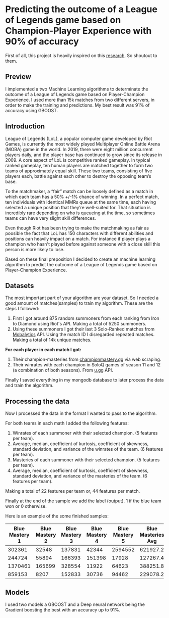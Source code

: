 # Predicting the outcome of a League of Legends game based on Champion-Player Experience with 90% of accuracy

First of all, this project is heavily inspired on this [research](https://arxiv.org/abs/2108.02799#:~:text=Using%20a%20deep%20neural%20network,for%20playing%20LoL%20and%20matchmaking.). So shoutout to them.

## Preview

I implemented a two Machine Learning algorithms to determinate the outcome of a League of Legends game based on Player-Champion Experience. I used more than 15k matches from two different servers, in order to make the training and predictions. My best result was 91% of accuracy using GBOOST.

## Introduction

League of Legends (LoL), a popular computer game developed by Riot Games, is currently the most widely played Multiplayer Online Battle Arena (MOBA) game in the world. In 2019, there were eight million concurrent players daily, and the player base has continued to grow since its release in 2009. A core aspect of LoL is competitive ranked gameplay. In typical ranked gameplay, ten human players are matched together to form two teams of approximately equal skill. These two teams, consisting of five players each, battle against each other to destroy the opposing team’s base.

To the matchmaker, a “fair” match can be loosely defined as a match in which each team has a 50% +/-1% chance of winning. In a perfect match, ten individuals with identical MMRs queue at the same time, each having selected a unique position that they’re well-suited for. That situation is incredibly rare depending on who is queueing at the time, so sometimes teams can have very slight skill differences.

Even though Riot has been trying to make the matchmaking as fair as poosible the fact that LoL has 150 characters with different abilities and positions can heavily impact on a match. For instance if player plays a champion who hasn't played before against someone with a close skill this person is more likely to lose.

Based on these final preposition I decided to create an machine learning algorithm to predict the outcome of a League of Legends game based on Player-Champion Experience.

## Datasets

The most important part of your algorithm are your dataset. So I needed a good amount of matches(samples) to train my algorithm. These are the steps I followed:

1. First I got around 875 random summoners from each ranking from Iron to Diamond using Riot's API. Making a total of 5250 summoners.
2. Using these summoners I got their last 3 Solo-Ranked matches from [Mobalytics](https://mobalytics.gg/) API. Using the match ID I disregarded repeated matches. Making a total of 14k unique matches.
   
**For each player in each match I got:**
   
1. Their champion-masteries from [championmastery.gg](https://championmastery.gg/) via web scraping.
2. Their winrates with each champion in SoloQ games of season 11 and 12 (a combination of both seasons). From [u.gg](https://u.gg/) API.

Finally I saved everything in my mongodb database to later process the data and train the algorithm.

## Processing the data

Now I processed the data in the format I wanted to pass to the algorithm.

For both teams in each math I added the following features:

1. Winrates of each summoner with their selected champion. (5 features per team).
2. Average, median, coefficient of kurtosis, coefficient of skewness, standard deviation, and variance of the winrates of the team. (6 features per team).
3. Masteries of each summoner with their selected champion. (5 features per team).
4. Average, median, coefficient of kurtosis, coefficient of skewness, standard deviation, and variance of the masteries of the team. (6 features per team).

Making a total of 22 features per team or, 44 features per match.

Finally at the end of the sample we add the label (output). 1 if the blue team won or 0 otherwise.

Here is an example of the some finished samples:

| Blue Mastery 1 | Blue Mastery 2 | Blue Mastery 3 | Blue Mastery 4 | Blue Mastery 5 | Blue Masteries Avg | Blue Masteries Median | Blue Masteries Kurtorsis | Blue Masteries Skewness | Blue Masteries Std | Blue Masteries Variance | Blue Winrate 1      | Blue Winrate 2     | Blue Winrate 3      | Blue Winrate 4      | Blue Winrate 5      | Blue Winrates Avg   | Blue Winrates Median | Blue Winrates Kurtorsis | Blue Winrates Skewness | Blue Winrates Std    | Blue Winrates Variance | Red Mastery 1 | Red Mastery 2 | Red Mastery 3 | Red Mastery 4 | Red Mastery 5 | Red Masteries Avg | Red Masteries Median | Red Masteries Kurtorsis | Red Masteries Skewness | Red Masteries Std  | Red Masteries Variance | Red Winrate 1      | Red Winrate 2      | Red Winrate 3       | Red Winrate 4       | Red Winrate 5      | Red Winrates Avg    | Red Winrates Median | Red Winrates Kurtorsis | Red Winrates Skewness | Red Winrates Std    | Red Winrates Variance | Blue Won |
| -------------- | -------------- | -------------- | -------------- | -------------- | ------------------ | --------------------- | ------------------------ | ----------------------- | ------------------ | ----------------------- | ------------------- | ------------------ | ------------------- | ------------------- | ------------------- | ------------------- | -------------------- | ----------------------- | ---------------------- | -------------------- | ---------------------- | ------------- | ------------- | ------------- | ------------- | ------------- | ----------------- | -------------------- | ----------------------- | ---------------------- | ------------------ | ---------------------- | ------------------ | ------------------ | ------------------- | ------------------- | ------------------ | ------------------- | ------------------- | ---------------------- | --------------------- | ------------------- | --------------------- | -------- |
| 302361         | 32548          | 137831         | 42344          | 2594552        | 621927.2           | 137831.0              | 4.804286377468026        | 2.1839427059899292      | 991060.5244612258  | 982200963145.36         | 0.44642857142857145 | 0.5882352941176471 | 0.23076923076923075 | 0.42857142857142855 | 0.5064102564102564  | 0.4400829562594269  | 0.44642857142857145  | 1.7867390843738296      | -1.0057794278406758    | 0.11860307225221957  | 0.014066688747665215   | 161323        | 69486         | 860782        | 5651          | 760456        | 371539.6          | 161323.0             | -3.0230679355840793     | 0.5602290310596598     | 363294.90939048404 | 131983191189.04        | 0.5522388059701493 | 0.6                | 0.4857142857142857  | 0.33333333333333326 | 0.5883838383838383 | 0.5119340526803213  | 0.5522388059701493  | 1.7550266381659405     | -1.4411615960973314   | 0.09778583443443616 | 0.00956206941603896   | 0        |
| 244724         | 55894          | 166393         | 151398         | 17928          | 127267.4           | 151398.0              | -1.3369649217205293      | 0.01316455063445954     | 81189.18392889536  | 6591683587.040001       | 0.5454545454545454  | 0.625              | 0.39893617021276595 | 0.5                 | 0.0                 | 0.4138781431334623  | 0.5                  | 2.9264103385945406      | -1.6520677083219906    | 0.21946304574713268  | 0.04816402844860805    | 33130         | 9301          | 415872        | 82639         | 15557         | 111299.8          | 33130.0              | 4.422881427922964       | 2.08903337480402       | 154445.2155651317  | 23853324610.96         | 0.7142857142857143 | 0.5384615384615384 | 0.5511363636363636  | 0.6415094339622641  | 0.5                | 0.5890786100691761  | 0.5511363636363636  | -0.9509293445462141    | 0.7660317416649389    | 0.07792626131767952 | 0.006072502202951276  | 0        |
| 1370461        | 165699         | 328554         | 11922          | 64623          | 388251.8           | 165699.0              | 4.0663657209767          | 1.9913240765628601      | 502829.6346149061  | 252837641446.95996      | 0.5311284046692607  | 0.543859649122807  | 0.4878048780487805  | 0.4444444444444444  | 0.43333333333333335 | 0.48811414192372526 | 0.4878048780487805   | -2.714615983530692      | 0.01750089360642681    | 0.044420408562547566 | 0.0019731726968636493  | 24674         | 69412         | 24297         | 197578        | 1344271       | 332046.4          | 69412.0              | 4.679175538952802       | 2.153192672198477      | 510067.58473543485 | 260168940997.84        | 0.7333333333333333 | 0.4705882352941176 | 0.631578947368421   | 0.5357142857142857  | 0.5294117647058824 | 0.5801253132832079  | 0.5357142857142857  | -0.1714387569448257    | 0.8322535703305709    | 0.09237180165145097 | 0.008532549740335     | 0        |
| 859153         | 8207           | 152833         | 30736          | 94462          | 229078.2           | 94462.0               | 4.494974145065102        | 2.0987197424240636      | 319077.67728589225 | 101810564142.16         | 0.594               | 0.5833333333333334 | 0.5833333333333334  | 0.5                 | 0.6111111111111112  | 0.5743555555555556  | 0.5833333333333334   | 3.8040034295105913      | -1.835360837059765     | 0.03854043251277294  | 0.0014853649382716057  | 7376          | 19807         | 249551        | 1914694       | 2021545       | 842594.6          | 249551.0             | -3.24972252904008       | 0.5761330822350282     | 923644.0250595681  | 853118285028.24        | 0.0                | 0.5                | 0.14285714285714285 | 0.5157894736842106  | 0.5236318407960199 | 0.33645569146747467 | 0.5                 | -2.252574646473776     | -0.7891605499808829   | 0.22119000317369086 | 0.048925017503977375  | 1        |

   
## Models

I used two models a GBOOST and a Deep neural network being the Gradient boosting the best with an accuracy up to 91%.






